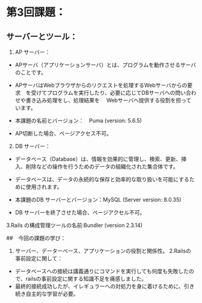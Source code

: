 # 第3回課題： 
##   サーバーとツール：

1. AP サーバー：
- APサーバ（アプリケーションサーバ）とは、プログラムを動作させるサーバのことです。
- APサーバはWebブラウザからのリクエストを処理するWebサーバからの要求　を受けてプログラムを実行したり、必要に応じてDBサーバへの問い合わせや書き込み処理をし、処理結果を
　Webサーバへ提供する役割を担っています。

- 本課題の名前とバージョン：　Puma (version: 5.6.5)
- AP切断した場合、ページアクセス不可。

2. DB サーバー：
- データベース（Database）は、情報を効果的に管理し、検索、更新、挿入、削除などの操作を行うためのデータの組織化された集合体です。
- データベースは、データの永続的な保存と効率的な取り扱いを可能にするために使用されます。

- 本課題のDB サーバーとバージョン：MySQL (Server version: 8.0.35)
- DB サーバーを終了させた場合、ページアクセル不可。

3.Rails の構成管理ツールの名前:Bundler (version 2.3.14)

##　今回の課題の学び：
1. サーバー、データーベース、アプリケーションの役割と関係性。
2.Railsの事前設定に関して：
- データベースへの接続は講義通りにコマンドを実行しても何度も失敗したので、railsの事前設定に関する知識不足を痛感しました。
- 最終的接続成功したが、イレギュラーへの対処力を身に着けるために、引き続き自主的な学習が必要。


